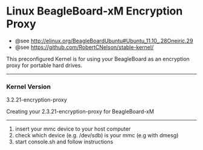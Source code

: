 Linux BeagleBoard-xM Encryption Proxy
=====================================

* @see http://elinux.org/BeagleBoardUbuntu#Ubuntu_11.10_.28Oneiric.29
* @see https://github.com/RobertCNelson/stable-kernel/

This preconfigured Kernel is for using your BeagleBoard as an encryption proxy for portable hard drives.

----------------------
### Kernel Version

3.2.21-encryption-proxy


Creating your 2.3.21-encryption-proxy for BeagleBoard-xM
________________________________________________________


1. insert your mmc device to your host computer
2. check which device (e.g. /dev/sdb) is your mmc (e.g with dmesg)
3. start console.sh and follow instructions
